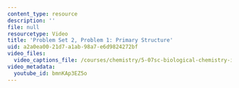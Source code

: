 ```yaml
---
content_type: resource
description: ''
file: null
resourcetype: Video
title: 'Problem Set 2, Problem 1: Primary Structure'
uid: a2a0ea00-21d7-a1ab-98a7-e6d9824272bf
video_files:
  video_captions_file: /courses/chemistry/5-07sc-biological-chemistry-i-fall-2013/module-i/session-3/problem-set-2-problem-1-primary-structure/bmnKAp3EZ5o.vtt
video_metadata:
  youtube_id: bmnKAp3EZ5o
---
```

